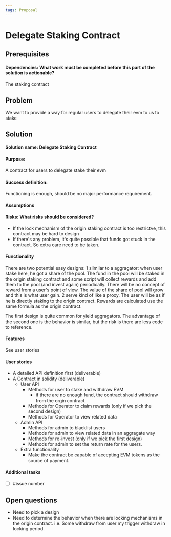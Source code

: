```yaml
---
tags: Proposal
---
```


# Delegate Staking Contract

## Prerequisites
#### Dependencies: What work must be completed before this part of the solution is actionable?
The staking contract

## Problem

We want to provide a way for regular users to delegate their evm to us to stake

## Solution

#### Solution name: Delegate Staking Contract
#### Purpose: 
A contract for users to delegate stake their evm

#### Success definition: 
Functioning is enough, should be no major performance requirement.
#### Assumptions
#### Risks: What risks should be considered? 
- If the lock mechanism of the origin staking contract is too restrictve, this contract may be hard to design
- If there's any problem, it's quite possible that funds got stuck in the contract. So extra care need to be taken.

#### Functionality
There are two potential easy designs:
1 siimilar to a aggragator: when user stake here, he got a share of the pool. The fund in the pool will be staked in the origin staking contract and some script will collect rewards and add them to the pool (and invest again) periodically. There will be no concept of reward from a user's point of view. The value of the share of pool will grow and this is what user gain.
2 serve kind of like a proxy. The user will be as if he is directly staking to the origin contract. Rewards are calculated use the same formula as the origin contract.

The first design is quite common for yield aggragators. 
The advantage of the second one is the behavior is similar, but the risk is there are less code to reference.


#### Features
See user stories
#### User stories
- A detailed API definition first (deliverable)
- A Contract in solidity (deliverable)
  - User API 
    - Methods for user to stake and withdraw EVM
      - if there are no enough fund, the contract should withdraw from the orgin contract.
    - Methods for Operator to claim rewards (only if we pick the second design)
    - Methods for Operator to view related data
  - Admin API
    - Methods for admin to blacklist users
    - Methods for admin to view related data in an aggragate way
    - Methods for re-invest (only if we pick the first design)
    - Methods for admin to set the return rate for the users.
  - Extra functionality
    - Make the contract be capable of accepting EVM tokens as the source of payment.
#### Additional tasks
- [ ] #issue number

## Open questions
- Need to pick a design
- Need to determine the behavior when there are locking mechanisms in the origin contract. i.e. Some withdraw from user my trigger withdraw in locking period. 
